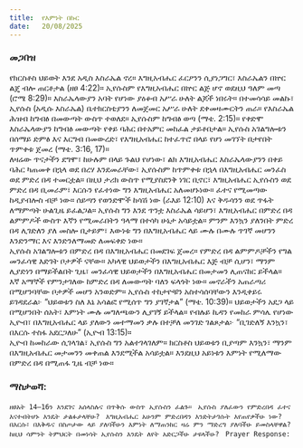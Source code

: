 ```yaml
---
title:  የእምነት በኩር
date:   20/08/2025
---
```


### መጋበዝ


የክርስቶስ ህይወት እንደ አዲስ እስራኤል ኖረ። እግዚአብሔር ፈርዖንን ሲያነጋግር፣ እስራኤልን በኵር ልጄ ብሎ ጠርቶታል (ዘፀ 4:22)። ኢየሱስም የእግዚአብሔር በኵር ልጅ ሆኖ ወደዚህ ዓለም መጣ (ሮሜ 8:29)።   እስራኤላውያን አባት የሆነው ያዕቆብ አሥራ ሁለት ልጆች ነበሩት። በተመሳሳይ መልኩ፣ ኢየሱስ (አዲሱ እስራኤል) ቤተክርስቲያንን ለመጀመር አሥራ ሁለት ደቀመዛሙርትን ጠራ። የእስራኤል ሕዝብ ከግብፅ በመውጣት ውስጥ ተወለደ። ኢየሱስም ከግብፅ ወጣ (ማቴ. 2:15)። የቀድሞ እስራኤላውያን ከግብፅ መውጣት የቀይ ባሕር በተአምር መከፈል ታይቶበታል። ኢየሱስ አገልግሎቱን በሰማይ ድምፅ እና እርግብ በመውረድ፣ የእግዚአብሔር ከተፈጥሮ በላይ የሆነ መገኘት በታየበት ጥምቀቱ ጀመረ (ማቴ. 3:16, 17)።  
ለዛሬው ጥናታችን ደግሞ፣ ከሁሉም በላይ ጉልህ የሆነው፣ ልክ እግዚአብሔር እስራኤላውያንን በቀይ ባሕር ካጠመቀ በኋላ ወደ በረሃ እንደመራቸው፣ ኢየሱስም ከጥምቀቱ በኋላ በእግዚአብሔር መንፈስ ወደ ምድረ በዳ ተመርቷል።   በዚህ ታሪክ ውስጥ የሚያስደንቅ ነገር ቢኖር፣ እግዚአብሔር ኢየሱስን ወደ ምድረ በዳ ቢመራም፣ እርሱን የፈተነው ግን እግዚአብሔር አለመሆኑነው። ፈተና የሚመጣው ከዲያብሎስ ብቻ ነው። ሰይጣን የወንድሞች ከሳሽ ነው (ራእይ 12:10) እና ቅዱሳንን ወደ ጥፋት ለማምጣት ሁልጊዜ ይፈልጋል። ኢየሱስ ግን እንደ ጥንቷ እስራኤል ሳይሆን፣ እግዚአብሔር በምድረ በዳ ልምምዶች ውስጥ እኛን የሚመራበትን ዓላማ በተሳካ ሁኔታ አሳይቷል። ምንም እንኳን ያለንበት ምድረ በዳ ሊገድለን ያለ መስሎ ቢታይም፣ እውነቱ ግን በእግዚአብሔር ላይ ሙሉ በሙሉ ጥገኛ መሆንን እንድንማር እና እንድንለማመድ ለመፍቀድ ነው።  
ኢየሱስ አገልግሎቱን በምድረ በዳ በእግዚአብሔር በመደገፍ ጀመረ። የምድረ በዳ ልምምዶቻችን የግል መንፈሳዊ እድገት ቦታዎች ናቸው። አካላዊ ህይወታችን በእግዚአብሔር እጅ ብቻ ሲሆን፣ ማንም ሊያድነን በማይችልበት ጊዜ፣ መንፈሳዊ ህይወታችን በእግዚአብሔር በመታመን ሊጠናከር ይችላል።  
እኛ አማኞች የምንታገለው ከምድረ በዳ ለመውጣት ባለን ፍላጎት ነው። መኖራችን አጠራጣሪ በሚሆንባቸው ቦታዎች መሆን አንወድም። ኢየሱስ ተከታዮቹን አስተሳሰባቸውን እንዲቀይሩ ይገዳደራል፦ “ህይወቱን ስለ እኔ አሳልፎ የሚሰጥ ግን ያገኛታል” (ማቴ. 10:39)። ህይወታችን አደጋ ላይ በሚሆንበት ሰአት፣ እምነት ሙሉ መግለጫውን ሊያገኝ ይችላል። የብሉይ ኪዳን የመከራ ምሳሌ የሆነው ኢዮብ፣ በእግዚአብሔር ላይ ያለውን መተማመን ቃሉ በተቻለ መንገድ ገልጾታል፦ “ቢገድለኝ እንኳን፣ በእርሱ ተስፋ አደርጋለሁ” (ኢዮብ 13:15)።  
ኢዮብ ከመከራው ሲገላገል፣ ኢየሱስ ግን አልተገላገለም። ክርስቶስ ህይወቱን ቢያጣም እንኳን፣ ማንም በእግዚአብሔር መታመንን መቀጠል እንደሚችል አሳይቷል። እንደዚህ አይነቱን እምነት የሚለማው በምድረ በዳ በሚጠፋ ጊዜ ብቻ ነው።


### ማስታወሻ:

`ዘፀአት 14–16ን እንደገና አሰላስሉና በጥቅሱ ውስጥ ኢየሱስን ፈልጉ።
`
`ኢየሱስ ያለፈውን የምድረበዳ ፈተና እናተብትሆኑ እንዴት ታልፉታላቸሁ?
`
`እግዚአብሔር አሁንም ምድረበዳን እንድትታገሱት እየጠየቃችሁ ነው? በእርሱ፣ በእቅዱና በስጦታው ላይ ያለባችሁን እምነት ለማጠንከር ዛሬ ምን ማድረግ ያለባችሁ ይመስላቸዋል?
`
`ከዚህ ሳምንት ትምህርት በመነሳት ኢየሱስን እንዴት ለየት አድርጋችሁ ታዩላችሁ?
`
`Prayer Response:
`
